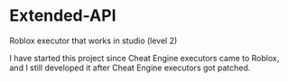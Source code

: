 # Extended-API
Roblox executor that works in studio (level 2)

I have started this project since Cheat Engine executors came to Roblox, and I still developed it after Cheat Engine executors got patched.

